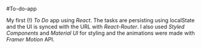 #To-do-app

My first (!) _To Do_ app using _React_. The tasks are persisting using localState and the UI is synced with the URL with _React-Router_. I also used _Styled Components_ and _Material UI_ for styling and the animations were made with _Framer Motion_ API.
